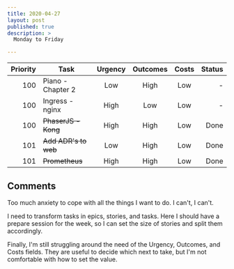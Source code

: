 ```yaml
---
title: 2020-04-27
layout: post
published: true
description: >
  Monday to Friday

---
```



| Priority | Task | Urgency | Outcomes | Costs | Status |
| ---------: | ------------ | :-------: | :--------: | :----: | ------: |
| 100 | Piano - Chapter 2 | Low | High | Low | - |
| 100 | Ingress - nginx   | High | Low  | Low | - |
| 100 | ~~PhaserJS - Kong~~   | High | High | Low | Done |
| 101 | ~~Add ADR's to web~~  | Low | High | Low | Done |
| 101 | ~~Prometheus~~        | High | High | Low | Done |

## Comments

Too much anxiety to cope with all the things I want to do.  I can't, I can't.

I need to transform tasks in epics, stories, and tasks.  Here I should have a
 prepare session for the week, so I can set the size of stories and split them
 accordingly.

Finally, I'm still struggling around the need of the Urgency, Outcomes, and Costs
 fields.  They are useful to decide which next to take, but I'm not comfortable
 with how to set the value.


